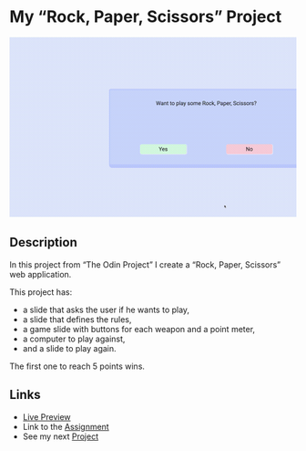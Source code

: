 # My “Rock, Paper, Scissors” Project
![preview gif](./media/prev.gif) 

## Description
In this project from “The Odin Project” I create a “Rock, Paper, Scissors” web application.

This project has:
- a slide that asks the user if he wants to play,
- a slide that defines the rules, 
- a game slide with buttons for each weapon and a point meter,
- a computer to play against,
- and a slide to play again.

The first one to reach 5 points wins.

## Links
- [Live Preview](tomsoerr.github.io/odin-rock-paper-scissors/)
- Link to the [Assignment](https://www.theodinproject.com/lessons/foundations-rock-paper-scissors)
- See my next [Project](https://github.com/TomSoerr/odin-etch-a-sketch)